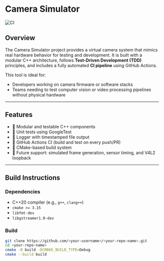 # Camera Simulator

![CI](https://github.com/RRShanbhag/CameraSimulator/actions/workflows/ci.yml/badge.svg)

## Overview

The Camera Simulator project provides a virtual camera system that mimics real hardware behavior for testing and development. It is built with a modular C++ architecture, follows **Test-Driven Development (TDD)** principles, and includes a fully automated **CI pipeline** using GitHub Actions.

This tool is ideal for:
- Developers working on camera firmware or software stacks
- Teams needing to test computer vision or video processing pipelines without physical hardware

---

## Features

- 🧱 Modular and testable C++ components
- 🧪 Unit tests using GoogleTest
- 📂 Logger with timestamped file output
- 🔁 GitHub Actions CI (build and test on every push/PR)
- 🔧 CMake-based build system
- 🧪 Future support: simulated frame generation, sensor timing, and V4L2 loopback

---

## Build Instructions

### Dependencies
- C++20 compiler (e.g., `g++`, `clang++`)
- `cmake >= 3.15`
- `libfmt-dev`
- `libgstreamer1.0-dev`

### Build

```bash
git clone https://github.com/<your-username>/<your-repo-name>.git
cd <your-repo-name>
cmake -B build -DCMAKE_BUILD_TYPE=Debug
cmake --build build
